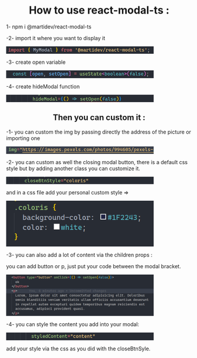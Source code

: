 <h1 align="center">How to use react-modal-ts :</h1>

<p align="left">1- npm i @martidev/react-modal-ts</p>
<p align="left">-2- import it where you want to display it </p>
<img align="center" width="400" src="/src/img/import3.png" alt="import">

<p align="left">-3- create open variable</p>
<img align="center" width="400" src="/src/img/Open.png" alt="variable">
<p align="left">-4- create hideModal function</p>
<img align="center" width="400" src="/src/img/hideModal.png" alt="function">

<h2 align="center">Then you can custom it :</h2>
<p align="left">-1- you can custom the img by passing directly the address of the picture or importing one</p>
<img align="center" width="400" src="/src/img/img.png" alt="img">
<p align="left">-2- you can custom as well the closing modal button, there is a default css style but by adding another class you can customize it.</p>
<img align="center" width="400" src="/src/img/btnStyle.png" alt="btn style">
<p>and in a css file add your personal custom style =></p>
<img align="center" width="400" src="/src/img/coloris.png" alt="btn css">
<p align="left">-3- you can also add a lot of content via the children props :</p>
<p align="left">you can add button or p, just put your code between the modal bracket.</p>
<img align="center" width="400" src="/src/img/content.png" alt="content">
<p align="left">-4- you can style the content you add into your modal:</p>
<img align="center" width="400" src="/src/img/contentStyle.png" alt="content style">
<p>add your style via the css as you did with the closeBtnSyle.</p>
